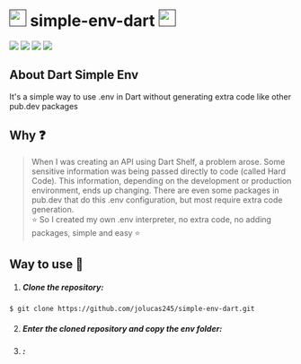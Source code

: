 # [<img src="https://user-images.githubusercontent.com/65248543/182521348-bab680a8-0af1-417b-8b55-42daf79062cd.png" width=30px height=30px/>]() simple-env-dart [<img src="https://user-images.githubusercontent.com/65248543/182522015-4b51e82d-fcb6-46c3-86ec-49b69981b038.png" width=30px height=30px/>]()

[<img src="https://img.shields.io/badge/LICENSE-MIT-green"/>](https://github.com/jolucas245/simple-env-dart/blob/main/LICENSE)
[<img src="https://img.shields.io/badge/Language-Dart-skyblue"/>](https://dart.dev)
[<img src="https://img.shields.io/badge/Code E.-VsCode-darkblue"/>](https://flutter.dev)
[<img src="https://img.shields.io/badge/OS-Arch Linux-cyan"/>](https://archlinux.org)

## About Dart Simple Env
It's a simple way to use .env in Dart without generating extra code like other pub.dev packages

## Why ❓
> When I was creating an API using Dart Shelf, a problem arose. Some sensitive information was being passed directly to code (called Hard Code). This information, depending on the development or production environment, ends up changing. There are even some packages in pub.dev that do this .env configuration, but most require extra code generation. <br>
> ⭐ So I created my own .env interpreter, no extra code, no adding packages, simple and easy ⭐

## Way to use 👣

1. ##### Clone the repository:<br>
```
$ git clone https://github.com/jolucas245/simple-env-dart.git
```

2. ##### Enter the cloned repository and copy the **env** folder:<br>

3. ##### :<br>
